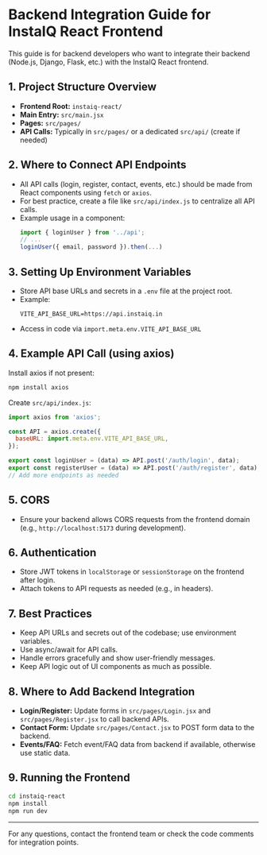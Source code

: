 # Backend Integration Guide for InstaIQ React Frontend

This guide is for backend developers who want to integrate their backend (Node.js, Django, Flask, etc.) with the InstaIQ React frontend.

## 1. Project Structure Overview

- **Frontend Root:** `instaiq-react/`
- **Main Entry:** `src/main.jsx`
- **Pages:** `src/pages/`
- **API Calls:** Typically in `src/pages/` or a dedicated `src/api/` (create if needed)

## 2. Where to Connect API Endpoints

- All API calls (login, register, contact, events, etc.) should be made from React components using `fetch` or `axios`.
- For best practice, create a file like `src/api/index.js` to centralize all API calls.
- Example usage in a component:
  ```js
  import { loginUser } from '../api';
  // ...
  loginUser({ email, password }).then(...)
  ```

## 3. Setting Up Environment Variables

- Store API base URLs and secrets in a `.env` file at the project root.
- Example:
  ```env
  VITE_API_BASE_URL=https://api.instaiq.in
  ```
- Access in code via `import.meta.env.VITE_API_BASE_URL`

## 4. Example API Call (using axios)

Install axios if not present:
```bash
npm install axios
```

Create `src/api/index.js`:
```js
import axios from 'axios';

const API = axios.create({
  baseURL: import.meta.env.VITE_API_BASE_URL,
});

export const loginUser = (data) => API.post('/auth/login', data);
export const registerUser = (data) => API.post('/auth/register', data);
// Add more endpoints as needed
```

## 5. CORS
- Ensure your backend allows CORS requests from the frontend domain (e.g., `http://localhost:5173` during development).

## 6. Authentication
- Store JWT tokens in `localStorage` or `sessionStorage` on the frontend after login.
- Attach tokens to API requests as needed (e.g., in headers).

## 7. Best Practices
- Keep API URLs and secrets out of the codebase; use environment variables.
- Use async/await for API calls.
- Handle errors gracefully and show user-friendly messages.
- Keep API logic out of UI components as much as possible.

## 8. Where to Add Backend Integration
- **Login/Register:** Update forms in `src/pages/Login.jsx` and `src/pages/Register.jsx` to call backend APIs.
- **Contact Form:** Update `src/pages/Contact.jsx` to POST form data to the backend.
- **Events/FAQ:** Fetch event/FAQ data from backend if available, otherwise use static data.

## 9. Running the Frontend
```bash
cd instaiq-react
npm install
npm run dev
```

---

For any questions, contact the frontend team or check the code comments for integration points. 